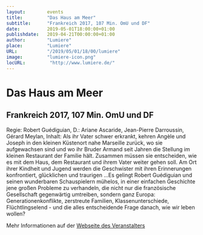 ```yaml
---
layout:        events
title:         "Das Haus am Meer"
subtitle:      "Frankreich 2017, 107 Min. OmU und DF"
date:          2019-05-01T18:00:00+01:00
publishdate:   2019-04-21T00:00:00+01:00
author:        "Lumiere"
place:         "Lumiere"
URL:           "/2019/05/01/18/00/lumiere"
image:         "lumiere-icon.png"
locURL:         "http://www.lumiere.de/"
---
```


Das Haus am Meer
===========

Frankreich 2017, 107 Min. OmU und DF
-----------

Regie: Robert Guédiguian, D.: Ariane Ascaride, Jean-Pierre Darroussin, Gérard Meylan, Inhalt: Als ihr Vater schwer erkrankt, kehren Angèle und Joseph in den kleinen Küstenort nahe Marseille zurück, wo sie aufgewachsen sind und wo ihr Bruder Armand seit Jahren die Stellung im kleinen Restaurant der Familie hält. Zusammen müssen sie entscheiden, wie es mit dem Haus, dem Restaurant und ihrem Vater weiter gehen soll. Am Ort ihrer Kindheit und Jugend werden die Geschwister mit ihren Erinnerungen konfrontiert, glücklichen und traurigen ...Es gelingt Robert Guédiguian und seinen wunderbaren Schauspielern mühelos, in einer einfachen Geschichte jene großen Probleme zu verhandeln, die nicht nur die französische Gesellschaft gegenwärtig umtreiben, sondern ganz Europa: Generationenkonflikte, zerstreute Familien, Klassenunterschiede, Flüchtlingselend - und die alles entscheidende Frage danach, wie wir leben wollen?

Mehr Informationen auf der [Webseite des Veranstalters](http://www.lumiere.de/19/04/haus.htm)

